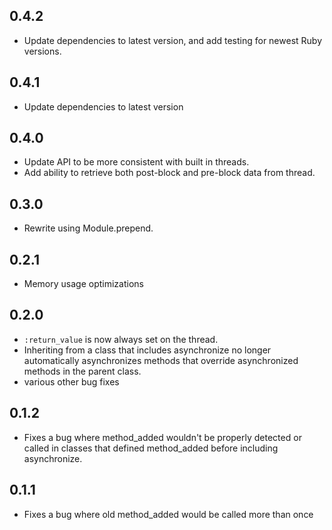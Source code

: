 ## 0.4.2
- Update dependencies to latest version, and add testing for newest Ruby versions.

## 0.4.1
- Update dependencies to latest version

## 0.4.0
- Update API to be more consistent with built in threads.
- Add ability to retrieve both post-block and pre-block data from thread.

## 0.3.0
- Rewrite using Module.prepend.

## 0.2.1
- Memory usage optimizations

## 0.2.0
- `:return_value` is now always set on the thread.
- Inheriting from a class that includes asynchronize no longer automatically
  asynchronizes methods that override asynchronized methods in the parent class.
- various other bug fixes

## 0.1.2
- Fixes a bug where method_added wouldn't be properly detected or called in
classes that defined method_added before including asynchronize.

## 0.1.1
- Fixes a bug where old method_added would be called more than once
